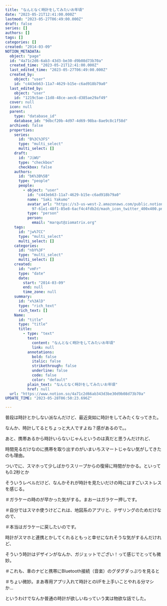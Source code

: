 ```yaml
---
title: "なんとなく時計をしてみたいお年頃"
date: "2023-05-21T12:41:00.000Z"
lastmod: "2023-05-27T06:49:00.000Z"
draft: false
series: []
authors: []
tags: []
categories: []
created: "2014-03-09"
NOTION_METADATA:
  object: "page"
  id: "4a71c2d6-6ab3-43d3-be30-d9b08d73b70a"
  created_time: "2023-05-21T12:41:00.000Z"
  last_edited_time: "2023-05-27T06:49:00.000Z"
  created_by:
    object: "user"
    id: "c443eb63-11a7-4629-b15e-c6ad918b79a0"
  last_edited_by:
    object: "user"
    id: "1219c5ae-11d8-48ce-aec6-d385ae29af49"
  cover: null
  icon: null
  parent:
    type: "database_id"
    database_id: "9dbcf20b-4d97-4d69-98ba-8ae9c8c1f58d"
  archived: false
  properties:
    series:
      id: "B%3C%3FS"
      type: "multi_select"
      multi_select: []
    draft:
      id: "JiWU"
      type: "checkbox"
      checkbox: false
    authors:
      id: "bK%3B%5B"
      type: "people"
      people:
        - object: "user"
          id: "c443eb63-11a7-4629-b15e-c6ad918b79a0"
          name: "Saki Yakumo"
          avatar_url: "https://s3-us-west-2.amazonaws.com/public.notion-static.com/3ad1c4\
            97-61e1-48f1-85e8-6acf4c4fdb2d/maoh_icon_twitter_400x400.png"
          type: "person"
          person:
            email: "marqut@ziomatrix.org"
    tags:
      id: "jw%7CC"
      type: "multi_select"
      multi_select: []
    categories:
      id: "nbY%3F"
      type: "multi_select"
      multi_select: []
    created:
      id: "vmFr"
      type: "date"
      date:
        start: "2014-03-09"
        end: null
        time_zone: null
    summary:
      id: "x%3AlD"
      type: "rich_text"
      rich_text: []
    Name:
      id: "title"
      type: "title"
      title:
        - type: "text"
          text:
            content: "なんとなく時計をしてみたいお年頃"
            link: null
          annotations:
            bold: false
            italic: false
            strikethrough: false
            underline: false
            code: false
            color: "default"
          plain_text: "なんとなく時計をしてみたいお年頃"
          href: null
  url: "https://www.notion.so/4a71c2d66ab343d3be30d9b08d73b70a"
UPDATE_TIME: "2023-05-28T06:50:23.696Z"

---
```

<link rel="stylesheet" href="https://cdn.jsdelivr.net/npm/katex@0.16.2/dist/katex.min.css" integrity="sha384-bYdxxUwYipFNohQlHt0bjN/LCpueqWz13HufFEV1SUatKs1cm4L6fFgCi1jT643X" crossorigin="anonymous">


普段は時計とかしない派なんだけど、最近突如に時計をしてみたくなってきた。


なんか、時計してるとちょっと大人ですよね？感があるので。。


あと、携帯あるから時計いらないじゃんというのは真だと思うんだけれど、


時間見るだけなのに携帯を取り出すのがいまいちスマートじゃない気がしてきたのも理由。


ついでに、スマホって少しばかりスリープからの復帰に時間がかかる。といっても0.2秒とか


そういうレベルだけど、なんかそれが時計を見たいだけの時にはすごいストレスを感じる。


＃ガラケーの時のが早かった気がする。まおーはガラケー押しです。


＃自分ではスマホ使うけどこれは、地図系のアプリと、テザリングのためだけなので、


＃本当はガラケーに戻したいのです。


時計がスマホと連携とかしてくれるともっと幸せになれそうな気がするんだけれど、


そういう時計はデザインがなんか、ガジェットでござい！って感じでとっても微妙。


＃これも、車のナビと携帯にBluetooth接続（音楽）のグダグダっぷりを見ると


＃ちょい微妙。まあ専用アプリ入れて時計とのI/Fを上手いことやれる分マシか…


というわけでなんか普通の時計が欲しいねっていう実は物欲な話でした。

